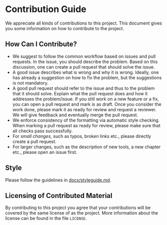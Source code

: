 # Contribution Guide

We appreciate all kinds of contributions to this project. This document gives you some information on how to contribute to the project.

## How Can I Contribute?

- We suggest to follow the common workflow based on issues and pull requests. In the issue, you should describe the problem. Based on this discussion, one can create a pull request that should solve the issue.
- A good issue describes what is wrong and why it is wrong. Ideally, one has already a suggestion on how to fix the problem, but the suggestions is not mandatory.
- A good pull request should refer to the issue and thus to the problem that it should solve. Explain what the pull request does and how it addresses the problem/issue. If you still work on a new feature or a fix, you can open a pull request and mark is as draft. Once you consider the work done, please mark it as ready for review and request a reviewer. We will give feedback and eventually merge the pull request.
- We enforce consistency of the formatting via automatic style checking. When marking a pull request as ready for review, please make sure that all checks pass successfully.
- For *small changes*, such as typos, broken links etc., please directly create a pull request.
- For larger changes, such as the description of new tools, a new chapter etc., please open an issue first.

## Style

Please follow the guidelines in [docs/styleguide.md](docs/styleguide.md).

## Licensing of Contributed Material

By contributing to this project you agree that your contributions will be covered by the same license of as the project. More information about the license can be found in the file `LICENSE`.

